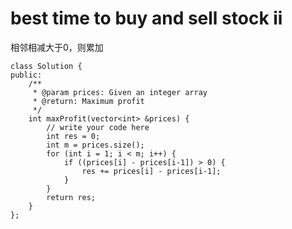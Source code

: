 # best time to buy and sell stock ii


相邻相减大于0，则累加

    class Solution {
    public:
        /**
         * @param prices: Given an integer array
         * @return: Maximum profit
         */
        int maxProfit(vector<int> &prices) {
            // write your code here
            int res = 0;
            int m = prices.size();
            for (int i = 1; i < m; i++) {
                if ((prices[i] - prices[i-1]) > 0) {
                    res += prices[i] - prices[i-1];
                }
            }
            return res;
        }
    };
